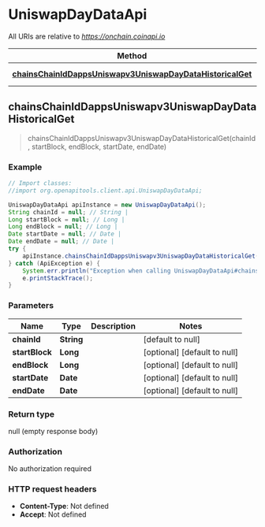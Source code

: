 # UniswapDayDataApi

All URIs are relative to *https://onchain.coinapi.io*

Method | HTTP request | Description
------------- | ------------- | -------------
[**chainsChainIdDappsUniswapv3UniswapDayDataHistoricalGet**](UniswapDayDataApi.md#chainsChainIdDappsUniswapv3UniswapDayDataHistoricalGet) | **GET** /chains/{chain_id}/dapps/uniswapv3/uniswapDayData/historical | 



## chainsChainIdDappsUniswapv3UniswapDayDataHistoricalGet

> chainsChainIdDappsUniswapv3UniswapDayDataHistoricalGet(chainId, startBlock, endBlock, startDate, endDate)



### Example

```java
// Import classes:
//import org.openapitools.client.api.UniswapDayDataApi;

UniswapDayDataApi apiInstance = new UniswapDayDataApi();
String chainId = null; // String | 
Long startBlock = null; // Long | 
Long endBlock = null; // Long | 
Date startDate = null; // Date | 
Date endDate = null; // Date | 
try {
    apiInstance.chainsChainIdDappsUniswapv3UniswapDayDataHistoricalGet(chainId, startBlock, endBlock, startDate, endDate);
} catch (ApiException e) {
    System.err.println("Exception when calling UniswapDayDataApi#chainsChainIdDappsUniswapv3UniswapDayDataHistoricalGet");
    e.printStackTrace();
}
```

### Parameters


Name | Type | Description  | Notes
------------- | ------------- | ------------- | -------------
 **chainId** | **String**|  | [default to null]
 **startBlock** | **Long**|  | [optional] [default to null]
 **endBlock** | **Long**|  | [optional] [default to null]
 **startDate** | **Date**|  | [optional] [default to null]
 **endDate** | **Date**|  | [optional] [default to null]

### Return type

null (empty response body)

### Authorization

No authorization required

### HTTP request headers

- **Content-Type**: Not defined
- **Accept**: Not defined

